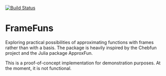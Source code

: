 [![Build Status](https://travis-ci.org/daanhb/FrameFuns.jl.svg?branch=master)](https://travis-ci.org/daanhb/FrameFuns.jl)

FrameFuns
=========

Exploring practical possibilities of approximating functions with frames rather than with a basis. The package is heavily inspired by the Chebfun project and the Julia package ApproxFun.

This is a proof-of-concept implementation for demonstration purposes. At the moment, it is not functional.

